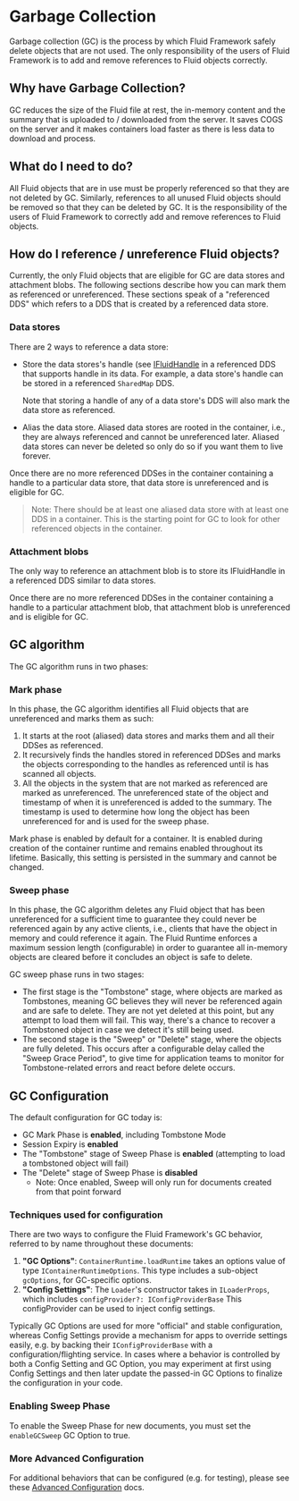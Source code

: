 # Garbage Collection

Garbage collection (GC) is the process by which Fluid Framework safely delete objects that are not used. The only responsibility of the users of Fluid Framework is to add and remove references to Fluid objects correctly.

## Why have Garbage Collection?

GC reduces the size of the Fluid file at rest, the in-memory content and the summary that is uploaded to / downloaded from the server. It saves COGS on the server and it makes containers load faster as there is less data to download and process.

## What do I need to do?

All Fluid objects that are in use must be properly referenced so that they are not deleted by GC. Similarly, references to all unused Fluid objects should be removed so that they can be deleted by GC. It is the responsibility of the users of Fluid Framework to correctly add and remove references to Fluid objects.

## How do I reference / unreference Fluid objects?

Currently, the only Fluid objects that are eligible for GC are data stores and attachment blobs. The following sections describe how you can mark them as referenced or unreferenced. These sections speak of a "referenced DDS" which refers to a DDS that is created by a referenced data store.

### Data stores

There are 2 ways to reference a data store:

-   Store the data stores's handle (see [IFluidHandle](../../../../../packages/common/core-interfaces/src/handles.ts) in a referenced DDS that supports handle in its data. For example, a data store's handle can be stored in a referenced `SharedMap` DDS.

    Note that storing a handle of any of a data store's DDS will also mark the data store as referenced.

-   Alias the data store. Aliased data stores are rooted in the container, i.e., they are always referenced and cannot be unreferenced later. Aliased data stores can never be deleted so only do so if you want them to live forever.

Once there are no more referenced DDSes in the container containing a handle to a particular data store, that data store is unreferenced and is eligible for GC.

> Note: There should be at least one aliased data store with at least one DDS in a container. This is the starting point for GC to look for other referenced objects in the container.

### Attachment blobs

The only way to reference an attachment blob is to store its IFluidHandle in a referenced DDS similar to data stores.

Once there are no more referenced DDSes in the container containing a handle to a particular attachment blob, that attachment blob is unreferenced and is eligible for GC.

## GC algorithm

The GC algorithm runs in two phases:

### Mark phase

In this phase, the GC algorithm identifies all Fluid objects that are unreferenced and marks them as such:

1. It starts at the root (aliased) data stores and marks them and all their DDSes as referenced.
2. It recursively finds the handles stored in referenced DDSes and marks the objects corresponding to the handles as referenced until is has scanned all objects.
3. All the objects in the system that are not marked as referenced are marked as unreferenced. The unreferenced state of the object and timestamp of when it is unreferenced is added to the summary. The timestamp is used to determine how long the object has been unreferenced for and is used for the sweep phase.

Mark phase is enabled by default for a container. It is enabled during creation of the container runtime and remains enabled throughout its lifetime. Basically, this setting is persisted in the summary and cannot be changed.

### Sweep phase

In this phase, the GC algorithm deletes any Fluid object that has been unreferenced for a sufficient time to guarantee
they could never be referenced again by any active clients, i.e., clients that have the object in memory and could reference it again.
The Fluid Runtime enforces a maximum session length (configurable) in order to guarantee all in-memory objects are cleared before
it concludes an object is safe to delete.

GC sweep phase runs in two stages:

-   The first stage is the "Tombstone" stage, where objects are marked as Tombstones, meaning GC believes they will
    never be referenced again and are safe to delete. They are not yet deleted at this point, but any attempt to
    load them will fail. This way, there's a chance to recover a Tombstoned object in case we detect it's still being used.
-   The second stage is the "Sweep" or "Delete" stage, where the objects are fully deleted.
    This occurs after a configurable delay called the "Sweep Grace Period", to give time for application teams
    to monitor for Tombstone-related errors and react before delete occurs.

## GC Configuration

The default configuration for GC today is:

-   GC Mark Phase is **enabled**, including Tombstone Mode
-   Session Expiry is **enabled**
-   The "Tombstone" stage of Sweep Phase is **enabled** (attempting to load a tombstoned object will fail)
-   The "Delete" stage of Sweep Phase is **disabled**
    -   Note: Once enabled, Sweep will only run for documents created from that point forward

### Techniques used for configuration

There are two ways to configure the Fluid Framework's GC behavior, referred to by name throughout these documents:

1.  **"GC Options"**: `ContainerRuntime.loadRuntime` takes an options value of type `IContainerRuntimeOptions`.
    This type includes a sub-object `gcOptions`, for GC-specific options.
2.  **"Config Settings"**: The `Loader`'s constructor takes in `ILoaderProps`, which includes `configProvider?: IConfigProviderBase`
    This configProvider can be used to inject config settings.

Typically GC Options are used for more "official" and stable configuration, whereas Config Settings provide a mechanism
for apps to override settings easily, e.g. by backing their `IConfigProviderBase` with a configuration/flighting service.
In cases where a behavior is controlled by both a Config Setting and GC Option, you may experiment at first using Config Settings
and then later update the passed-in GC Options to finalize the configuration in your code.

### Enabling Sweep Phase

To enable the Sweep Phase for new documents, you must set the `enableGCSweep` GC Option to true.

### More Advanced Configuration

For additional behaviors that can be configured (e.g. for testing), please see these
[Advanced Configuration](./gcEarlyAdoption.md#more-advanced-configurations) docs.

